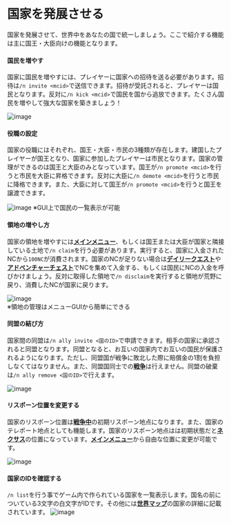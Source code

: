 # 国家を発展させる
国家を発展させて、世界中をあなたの国で統一しましょう。ここで紹介する機能は主に国王・大臣向けの機能となります。

#### 国民を増やす

国家に国民を増やすには、プレイヤーに国家への招待を送る必要があります。招待は```/n invite <mcid>```で送信できます。招待が受託されると、プレイヤーは国民となります。反対に```/n kick <mcid>```で国民を国から追放できます。たくさん国民を増やして強大な国家を築きましょう！

![image](https://user-images.githubusercontent.com/80201746/178899079-124eb9bb-e5b5-499c-ba8d-94d22e910ad0.png)

#### 役職の設定

国家の役職にはそれぞれ、国王・大臣・市民の3種類が存在します。建国したプレイヤーが国王となり、国家に参加したプレイヤーは市民となります。国家の管理ができるのは国王と大臣のみとなっています。国王が```/n promote <mcid>```を行うと市民を大臣に昇格できます。反対に大臣に```/n demote <mcid>```を行うと市民に降格できます。また、大臣に対して国王が```/n promote <mcid>```を行うと国王を譲渡できます。

![image](https://user-images.githubusercontent.com/80201746/180910650-572f618d-6179-4eba-ad64-0101a8a8943e.png)
※GUI上で国民の一覧表示が可能

#### 領地の増やし方

国家の領地を増やすには[**メインメニュー**](/guide/menu)、もしくは国王または大臣が国家と隣接している土地で```/n claim```を行う必要があります。実行すると、国家に入金されたNCから```100NC```が消費されます。国家のNCが足りない場合は[**デイリークエスト**](/guide/dailyquest)や[**アドベンチャーチェスト**](/guide/adventurechest)でNCを集めて入金する、もしくは国民にNCの入金を呼びかけましょう。反対に取得した領地で```/n disclaim```を実行すると領地が荒野に戻り、消費したNCが国家に戻ります。

![image](https://user-images.githubusercontent.com/80201746/180909022-bfdd947b-e6ad-4314-872f-6378e2a5cbcc.png)  
※領地の管理はメニューGUIから簡単にできる

#### 同盟の結び方

国家間の同盟は```/n ally invite <国のID>```で申請できます。相手の国家に承認されると同盟となります。同盟となると、お互いの国家内でお互いの国民が保護されるようになります。ただし、同盟国が戦争に敗北した際に賠償金の1割を負担しなくてはなりません。また、同盟国同士での[**戦争**](/guide/war)は行えません。同盟の破棄は```/n ally remove <国のID>```で行えます。

![image](https://user-images.githubusercontent.com/80201746/178898723-e4c16774-bc84-43b6-a3ab-205b2c25960f.png)

#### リスポーン位置を変更する

国家のリスポーン位置は[**戦争中**](/guide/war)の初期リスポーン地点になります。また、国家のテレポート地点としても機能します。国家のリスポーン地点はは初期状態だと[**ネクサス**](/guide/nation)の位置になっています。[**メインメニュー**](/guide/menu)から自由な位置に変更が可能です。

![image](https://user-images.githubusercontent.com/80201746/180910443-d7b2cb65-32c9-4bdd-94b5-3a4b83141af0.png)

#### 国家のIDを確認する

```/n list```を行う事でゲーム内で作られている国家を一覧表示します。国名の前についている3文字の白文字がIDです。その他には[**世界マップ**](/guide/dynmap)の国家の詳細に記載されています。
![image](https://user-images.githubusercontent.com/80201746/180909600-a39d06a6-b7f1-452c-a751-152969f9963a.png)

